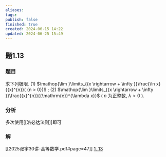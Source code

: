 ```yaml
---
aliases: 
tags: 
publish: false
finished: true
created: 2024-06-15 14:22
updated: 2024-06-25 15:49
---
```

## 题1.13
### 题目
求下列极限.
(1) $\mathop{\lim }\limits_{{x \rightarrow   + \infty }}\frac{\ln x}{{x}^{n}}( {n > 0})$ ;
(2) $\mathop{\lim }\limits_{{x \rightarrow   + \infty }}\frac{{x}^{n}}{{\mathrm{e}}^{\lambda x}}$ ( $n$ 为正整数, $\lambda  > 0$ ).
### 分析
多次使用[[洛必达法则]]即可
### 解
[[2025张宇30讲-高等数学.pdf#page=47]]
[1. 13](obsidian://bookmaster?type=open-book&bid=GdmjFWSvPKSCJmGt&aid=47aaa2f3-c881-00cb-4dd7-18b46c1e2429&page=47)